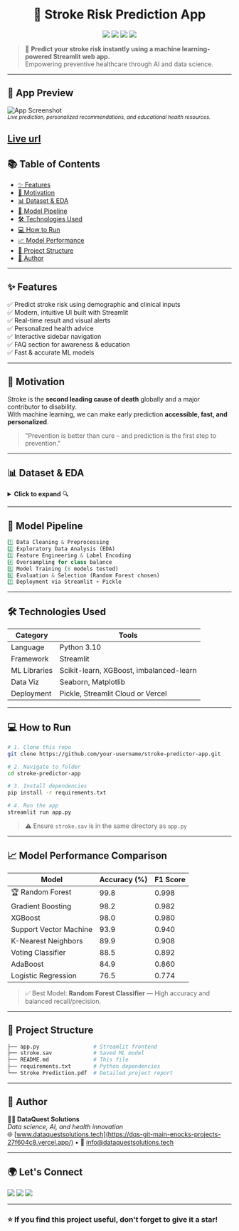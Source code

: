 
<h1 align="center">🧠 Stroke Risk Prediction App</h1>
<p align="center">
  <img src="https://img.shields.io/badge/Python-3.10-blue?logo=python&logoColor=white" />
  <img src="https://img.shields.io/badge/Streamlit-Deployed-red?logo=streamlit" />
  <img src="https://img.shields.io/badge/Status-Active-brightgreen?style=flat-square" />
  <img src="https://img.shields.io/badge/Model-RandomForest-success?style=flat-square" />
</p>

> 🏥 **Predict your stroke risk instantly using a machine learning-powered Streamlit web app.**  
> Empowering preventive healthcare through AI and data science.

---

## 📸 App Preview

![App Screenshot](https://github.com/your-repo/stroke-predictor-app/assets/demo-gif.gif)  
<sup><i>Live prediction, personalized recommendations, and educational health resources.</i></sup>

[Live url](https://stroke-prediction-phurginmqmv3exp8uv9pxz.streamlit.app)
---

## 📚 Table of Contents

- [✨ Features](#-features)
- [🧠 Motivation](#-motivation)
- [📊 Dataset & EDA](#-dataset--eda)
- [🚀 Model Pipeline](#-model-pipeline)
- [🛠 Technologies Used](#-technologies-used)
- [💻 How to Run](#-how-to-run)
- [📈 Model Performance](#-model-performance)
- [📁 Project Structure](#-project-structure)
- [📌 Author](#-author)

---

## ✨ Features

✅ Predict stroke risk using demographic and clinical inputs  
✅ Modern, intuitive UI built with Streamlit  
✅ Real-time result and visual alerts  
✅ Personalized health advice  
✅ Interactive sidebar navigation  
✅ FAQ section for awareness & education  
✅ Fast & accurate ML models  

---

## 🧠 Motivation

Stroke is the **second leading cause of death** globally and a major contributor to disability.  
With machine learning, we can make early prediction **accessible, fast, and personalized**.

> "Prevention is better than cure – and prediction is the first step to prevention."

---

## 📊 Dataset & EDA

<details>
<summary><strong>Click to expand</strong> 🔍</summary>

- 4909 entries, 12 features
- No missing or duplicate values
- Columns include:
  - `gender`, `age`, `hypertension`, `heart_disease`, `work_type`, `smoking_status`, etc.
- **Outliers handled** using IQR
- **Label encoding** applied on categorical features
- **Class imbalance** fixed using `RandomOverSampler`

</details>

---

## 🚀 Model Pipeline

```python
1️⃣ Data Cleaning & Preprocessing
2️⃣ Exploratory Data Analysis (EDA)
3️⃣ Feature Engineering & Label Encoding
4️⃣ Oversampling for class balance
5️⃣ Model Training (8 models tested)
6️⃣ Evaluation & Selection (Random Forest chosen)
7️⃣ Deployment via Streamlit + Pickle
```

---

## 🛠 Technologies Used

| Category       | Tools |
|----------------|-------|
| Language       | Python 3.10 |
| Framework      | Streamlit |
| ML Libraries   | Scikit-learn, XGBoost, imbalanced-learn |
| Data Viz       | Seaborn, Matplotlib |
| Deployment     | Pickle, Streamlit Cloud or Vercel |

---

## 💻 How to Run

```bash
# 1. Clone this repo
git clone https://github.com/your-username/stroke-predictor-app.git

# 2. Navigate to folder
cd stroke-predictor-app

# 3. Install dependencies
pip install -r requirements.txt

# 4. Run the app
streamlit run app.py
```

> ⚠ Ensure `stroke.sav` is in the same directory as `app.py`

---

## 📈 Model Performance Comparison

| Model                     | Accuracy (%) | F1 Score |
|--------------------------|--------------|----------|
| 🏆 Random Forest          | 99.8         | 0.998    |
| Gradient Boosting        | 98.2         | 0.982    |
| XGBoost                  | 98.0         | 0.980    |
| Support Vector Machine   | 93.9         | 0.940    |
| K-Nearest Neighbors      | 89.9         | 0.908    |
| Voting Classifier        | 88.5         | 0.892    |
| AdaBoost                 | 84.9         | 0.860    |
| Logistic Regression      | 76.5         | 0.774    |

> ✅ Best Model: **Random Forest Classifier** — High accuracy and balanced recall/precision.

---

## 📁 Project Structure

```bash
├── app.py                 # Streamlit frontend
├── stroke.sav             # Saved ML model
├── README.md              # This file
├── requirements.txt       # Python dependencies
└── Stroke Prediction.pdf  # Detailed project report
```

---

## 📌 Author

**🧑‍💻 DataQuest Solutions**  
_Data science, AI, and health innovation_  
🌐 [www.dataquestsolutions.tech](https://dqs-git-main-enocks-projects-27f604c8.vercel.app/) • 📧 [info@dataquestsolutions.tech](dataquestsolutions2@gmail.com)

---

## 🌍 Let's Connect

<a href="https://www.linkedin.com/in/enock-bereka"><img src="https://img.shields.io/badge/LinkedIn-blue?logo=linkedin&logoColor=white"></a>
<a href="mailto:enochosenwafulah@gmail.com"><img src="https://img.shields.io/badge/Gmail-red?logo=gmail&logoColor=white"></a>
<a href="https://github.com/Biosticianenoch"><img src="https://img.shields.io/badge/GitHub-181717?logo=github&logoColor=white"></a>

---

### ⭐ If you find this project useful, don't forget to give it a star!
